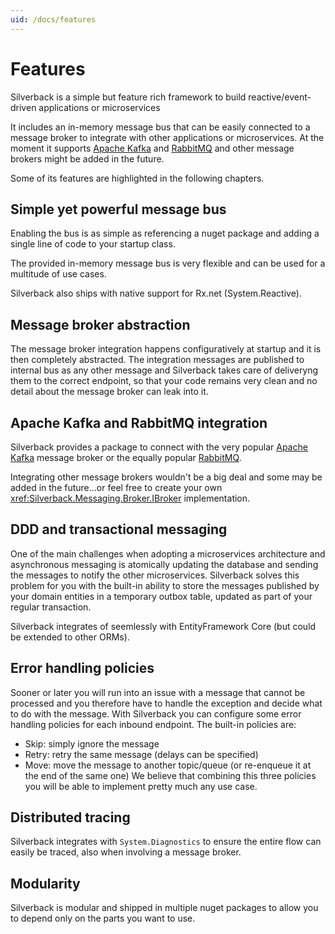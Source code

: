 ```yaml
---
uid: /docs/features
---
```


# Features

Silverback is a simple but feature rich framework to build reactive/event-driven applications or microservices

It includes an in-memory message bus that can be easily connected to a message broker to integrate with other applications or microservices. At the moment it supports [Apache Kafka](https://kafka.apache.org/) and [RabbitMQ](https://www.rabbitmq.com/) and other message brokers might be added in the future.

Some of its features are highlighted in the following chapters.

## Simple yet powerful message bus

Enabling the bus is as simple as referencing a nuget package and adding a single line of code to your startup class.

The provided in-memory message bus is very flexible and can be used for a multitude of use cases.

Silverback also ships with native support for Rx.net (System.Reactive).

## Message broker abstraction

The message broker integration happens configuratively at startup and it is then completely abstracted. The integration messages are published to internal bus as any other message  and Silverback takes care of deliveryng them to the correct endpoint, so that your code remains very clean and no detail about the message broker can leak into it. 

## Apache Kafka and RabbitMQ integration

Silverback provides a package to connect with the very popular [Apache Kafka](https://kafka.apache.org/) message broker or the equally popular [RabbitMQ](https://www.rabbitmq.com/).

Integrating other message brokers wouldn't be a big deal and some may be added in the future...or feel free to create your own <xref:Silverback.Messaging.Broker.IBroker> implementation.

## DDD and transactional messaging

One of the main challenges when adopting a microservices architecture and asynchronous messaging is atomically updating the database and sending the messages to notify the other microservices. Silverback solves this problem for you with the built-in ability to store the messages published by your domain entities in a temporary outbox table, updated as part of your regular transaction.

Silverback integrates of seemlessly with EntityFramework Core (but could be extended to other ORMs).

## Error handling policies

Sooner or later you will run into an issue with a message that cannot be processed and you therefore have to handle the exception and decide what to do with the message.
With Silverback you can configure some error handling policies for each inbound endpoint. The built-in policies are:
* Skip: simply ignore the message
* Retry: retry the same message (delays can be specified)
* Move: move the message to another topic/queue (or re-enqueue it at the end of the same one)
We believe that combining this three policies you will be able to implement pretty much any use case.

## Distributed tracing

Silverback integrates with `System.Diagnostics` to ensure the entire flow can easily be traced, also when involving a message broker.

## Modularity

Silverback is modular and shipped in multiple nuget packages to allow you to depend only on the parts you want to use.
